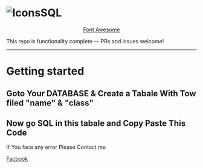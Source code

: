 # ![IconsSQL](https://fontawesome.com)
<p align="center">
<a href="https://fontawesome.com" target="_blank">Font Awesome</a>
</p>



This repo is functionality complete — PRs and issues welcome!

----------

# Getting started

## Goto Your DATABASE & Create a Tabale With Tow filed "name" & "class"
## Now go SQL in this tabale and Copy Paste This Code





If You face any error Please Contact me

[Facbook](https://www.facebook.com/amdadulhaquemelonmia)

